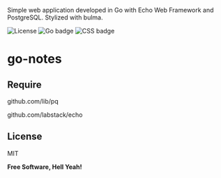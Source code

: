 Simple web application developed in Go with Echo Web Framework and PostgreSQL.
Stylized with bulma.

![License](https://img.shields.io/badge/license-MIT-yellow.svg?logo=linux&longCache=true&style=flat) ![Go badge](https://img.shields.io/badge/DevsStore-Go-blue.svg?logo=golang&longCache=true&style=flat) ![CSS badge](https://img.shields.io/badge/DevsStore-CSS-pink.svg?logo=css3&longCache=true&style=flat)

# go-notes

## Require
github.com/lib/pq


github.com/labstack/echo

License
----

MIT


**Free Software, Hell Yeah!**
